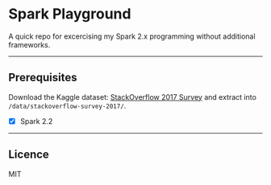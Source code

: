 # Spark Playground

A quick repo for excercising my Spark 2.x programming without additional frameworks.

---

## Prerequisites

Download the Kaggle dataset: [StackOverflow 2017 Survey](https://www.kaggle.com/stackoverflow/so-survey-2017) and extract into `/data/stackoverflow-survey-2017/`.

- [x] Spark 2.2


---

## Licence

MIT
